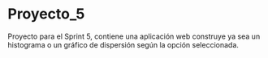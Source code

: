 # Proyecto_5
Proyecto para el Sprint 5, contiene una aplicación web construye ya sea un histograma o un gráfico de dispersión según la opción seleccionada.
